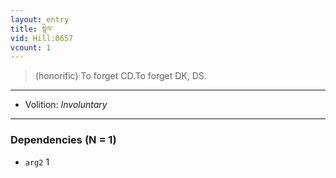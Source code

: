 ```yaml
---
layout: entry
title: སྙེལ་
vid: Hill:0657
vcount: 1
---
```

> (honorific) To forget CD\.To forget DK, DS\.

---
* Volition: _Involuntary_

---

### Dependencies (N = 1)
* `arg2` 1
